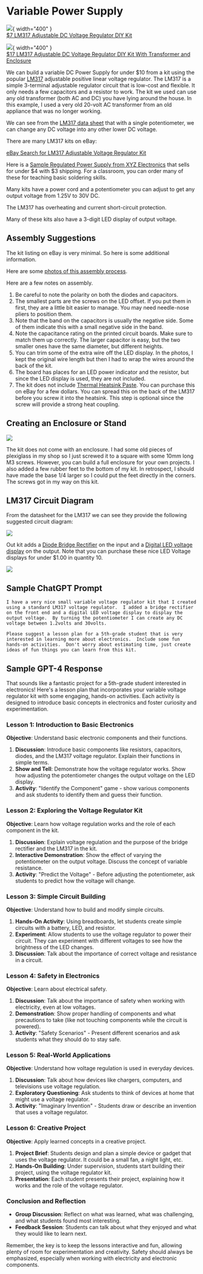 # Variable Power Supply

![](./variable-power-supply.jpg){ width="400" }
<br/>[$7 LM317 Adjustable DC Voltage Regulator DIY Kit](https://www.ebay.com/itm/355199915646)

![](./voltage-regulator.png){ width="400" }
<br/>[$17 LM317 Adjustable DC Voltage Regulator DIY Kit With Transformer and Enclosure](https://www.ebay.com/itm/275242338730)

We can build a variable DC Power Supply for under $10 from a kit using the popular [LM317](https://en.wikipedia.org/wiki/LM317) adjustable positive linear voltage regulator.  The LM317 is a simple 3-terminal adjustable regulator circuit
that is low-cost and flexible.  It only needs a few capacitors and a resistor
to work.  The kit we used can use any old transformer (both AC and DC) you have lying around the house.
In this example, I used a very old 20-volt AC transformer from an old appliance that
was no longer working.

We can see from the [LM317 data sheet](https://www.ti.com/lit/ds/symlink/lm317.pdf) that with a single potentiometer, we can change any DC voltage
into any other lower DC voltage.

There are many LM317 kits on eBay:

[eBay Search for LM317 Adjustable Voltage Regulator Kit](https://www.ebay.com/sch/i.html?_nkw=LM317+Adjustable+Voltage+Regulator+Kit)

Here is a [Sample Regulated Power Supply from XYZ Electronics](https://www.ebay.com/itm/355199915646) that sells for under $4 with $3 shipping.  For a classroom, you can order many of these for teaching basic soldering skills.

Many kits have a power cord and a potentiometer you can adjust to get
any output voltage from 1.25V to 30V DC.

The LM317 has overheating and current short-circuit protection.

Many of these kits also have a 3-digit LED display of output voltage.

## Assembly Suggestions

The kit listing on eBay is very minimal.  So here is some additional information.

Here are some [photos of this assembly process](https://photos.app.goo.gl/6AGQD1yKx1BAAuVP9).

Here are a few notes on assembly.

1. Be careful to note the polarity on both the diodes and capacitors.
2. The smallest parts are the screws on the LED offset.  If you put them in first, they are a little bit easier to manage.  You may need needle-nose pliers to position them.
3. Note that the band on the capacitors is usually the negative side.  Some of them indicate this with a small negative side in the band.
4. Note the capacitance rating on the printed circuit boards.  Make sure to match them up correctly.  The larger capacitor is easy, but the two smaller ones have the same diameter, but different heights.
5. You can trim some of the extra wire off the LED display.  In the photos, I kept the original wire length but then I had to wrap the wires around the back of the kit.
6. The board has places for an LED power indicator and the resistor, but since the LED display is used, they are not included.
7. The kit does not include [Thermal Heatsink Paste](https://www.ebay.com/sch/i.html?_from=R40&_nkw=thermal+paste+heatsink&_sacat=0&rt=nc&_odkw=heat+sink+thermal+paste+for+electronics&_osacat=0&LH_BIN=1).  You can purchase this on eBay for a few dollars.  You can spread this on the back of the LM317 before you screw it into the heatsink.  This step is optional since the screw will provide a strong heat coupling.

## Creating an Enclosure or Stand

![](bottom-view.png)

The kit does not come with an enclosure.  I had some old pieces of plexiglass in my shop so I just screwed it to a square with some 10mm long M3 screws.  However, you can build a full enclosure for your own projects.  I also added a few rubber feet to the bottom of my kit.  In retrospect, I should have made the base 1/4 larger so I could put the feet directly in the corners.  The screws got in my way on this kit.

## LM317 Circuit Diagram

From the datasheet for the LM317 we can see they provide the following
suggested circuit diagram:

![](./circuit-diagram.png)

Out kit adds a [Diode Bridge Rectifier](https://en.wikipedia.org/wiki/Diode_bridge) on the input and a [Digital LED voltage display](https://www.ebay.com/itm/224073010639) on the output.  Note that you can purchase these nice LED Voltage displays for under $1.00 in quantity 10.

![](./circuit-diagram-kit.png)

## Sample ChatGPT Prompt

```linenums="0"
I have a very nice small variable voltage regulator kit that I created using a standard LM317 voltage regulator.  I added a bridge rectifier on the front end and a digital LED voltage display to display the output voltage.  By turning the potentiometer I can create any DC voltage between 1.2volts and 30volts.

Please suggest a lesson plan for a 5th-grade student that is very interested in learning more about electronics.  Include some fun hands-on activities.  Don't worry about estimating time, just create ideas of fun things you can learn from this kit.
```

## Sample GPT-4 Response

That sounds like a fantastic project for a 5th-grade student interested in electronics! Here's a lesson plan that incorporates your variable voltage regulator kit with some engaging, hands-on activities. Each activity is designed to introduce basic concepts in electronics and foster curiosity and experimentation.

### Lesson 1: Introduction to Basic Electronics

**Objective**: Understand basic electronic components and their functions.

1.  **Discussion**: Introduce basic components like resistors, capacitors, diodes, and the LM317 voltage regulator. Explain their functions in simple terms.
2.  **Show and Tell**: Demonstrate how the voltage regulator works. Show how adjusting the potentiometer changes the output voltage on the LED display.
3.  **Activity**: "Identify the Component" game - show various components and ask students to identify them and guess their function.

### Lesson 2: Exploring the Voltage Regulator Kit

**Objective**: Learn how voltage regulation works and the role of each component in the kit.

1.  **Discussion**: Explain voltage regulation and the purpose of the bridge rectifier and the LM317 in the kit.
2.  **Interactive Demonstration**: Show the effect of varying the potentiometer on the output voltage. Discuss the concept of variable resistance.
3.  **Activity**: "Predict the Voltage" - Before adjusting the potentiometer, ask students to predict how the voltage will change.

### Lesson 3: Simple Circuit Building

**Objective**: Understand how to build and modify simple circuits.

1.  **Hands-On Activity**: Using breadboards, let students create simple circuits with a battery, LED, and resistor.
2.  **Experiment**: Allow students to use the voltage regulator to power their circuit. They can experiment with different voltages to see how the brightness of the LED changes.
3.  **Discussion**: Talk about the importance of correct voltage and resistance in a circuit.

### Lesson 4: Safety in Electronics

**Objective**: Learn about electrical safety.

1.  **Discussion**: Talk about the importance of safety when working with electricity, even at low voltages.
2.  **Demonstration**: Show proper handling of components and what precautions to take (like not touching components while the circuit is powered).
3.  **Activity**: "Safety Scenarios" - Present different scenarios and ask students what they should do to stay safe.

### Lesson 5: Real-World Applications

**Objective**: Understand how voltage regulation is used in everyday devices.

1.  **Discussion**: Talk about how devices like chargers, computers, and televisions use voltage regulation.
2.  **Exploratory Questioning**: Ask students to think of devices at home that might use a voltage regulator.
3.  **Activity**: "Imaginary Invention" - Students draw or describe an invention that uses a voltage regulator.

### Lesson 6: Creative Project

**Objective**: Apply learned concepts in a creative project.

1.  **Project Brief**: Students design and plan a simple device or gadget that uses the voltage regulator. It could be a small fan, a night light, etc.
2.  **Hands-On Building**: Under supervision, students start building their project, using the voltage regulator kit.
3.  **Presentation**: Each student presents their project, explaining how it works and the role of the voltage regulator.

### Conclusion and Reflection

-   **Group Discussion**: Reflect on what was learned, what was challenging, and what students found most interesting.
-   **Feedback Session**: Students can talk about what they enjoyed and what they would like to learn next.

Remember, the key is to keep the lessons interactive and fun, allowing plenty of room for experimentation and creativity. Safety should always be emphasized, especially when working with electricity and electronic components.
